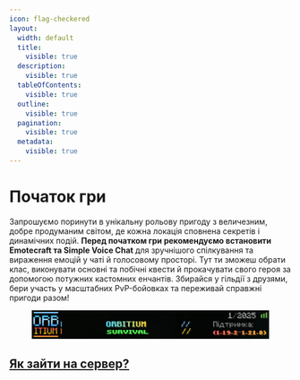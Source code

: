 ```yaml
---
icon: flag-checkered
layout:
  width: default
  title:
    visible: true
  description:
    visible: true
  tableOfContents:
    visible: true
  outline:
    visible: true
  pagination:
    visible: true
  metadata:
    visible: true
---
```


# Початок гри

Запрошуємо поринути в унікальну рольову пригоду з величезним, добре продуманим світом, де кожна локація сповнена секретів і динамічних подій. **Перед початком гри рекомендуємо встановити Emotecraft та Simple Voice Chat** для зручнішого спілкування та вираження емоцій у чаті й голосовому просторі. Тут ти зможеш обрати клас, виконувати основні та побічні квести й прокачувати свого героя за допомогою потужних кастомних енчантів. Збирайся у гільдії з друзями, бери участь у масштабних PvP-бойовках та переживай справжні пригоди разом!

<figure><img src="../.gitbook/assets/Discord_cIHuylpHT3.png" alt=""><figcaption></figcaption></figure>

## [Як зайти на сервер?](publish-your-docs.md#yak-zaiti-na-server)
